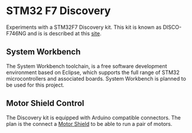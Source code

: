 # STM32 F7 Discovery
Experiments with a STM32F7 Discovery kit. This kit is known as DISCO-F746NG and is is described at this [site](http://www.st.com/content/st_com/en/products/evaluation-tools/product-evaluation-tools/mcu-eval-tools/stm32-mcu-eval-tools/stm32-mcu-discovery-kits/32f746gdiscovery.html "site").

## System Workbench    
The System Workbench toolchain, is a free software development environment based on Eclipse, which supports the full range of STM32 microcontrollers and associated boards. System Workbench is planned to be used for this project.

## Motor Shield Control
The Discovery kit is equipped with Arduino compatible connectors. The plan is the connect a [Motor Shield](https://www.arduino.cc/en/Main/ArduinoMotorShieldR3 "Motor Shield") to be able to run a pair of motors.   
